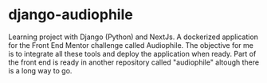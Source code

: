 # django-audiophile
Learning project with Django (Python) and NextJs. A dockerized application for the Front End Mentor challenge called Audiophile. The objective for me is to integrate all these tools and deploy the application when ready. Part of the front end is ready in another repository called "audiophile" altough there is a long way to go. 
